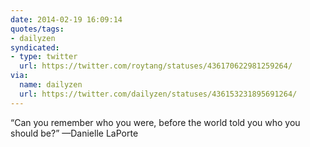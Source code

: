 ```yaml
---
date: 2014-02-19 16:09:14
quotes/tags:
- dailyzen
syndicated:
- type: twitter
  url: https://twitter.com/roytang/statuses/436170622981259264/
via:
  name: dailyzen
  url: https://twitter.com/dailyzen/statuses/436153231895691264/
---
```


“Can you remember who you were, before the world told you who you should be?”
—Danielle LaPorte
